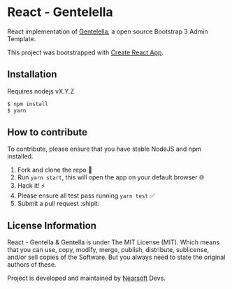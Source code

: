 # React - Gentelella

React implementation of [Gentelella](https://github.com/puikinsh/gentelella), a open source Bootstrap 3 Admin Template.

This project was bootstrapped with [Create React App](https://github.com/facebookincubator/create-react-app).

## Installation

Requires nodejs vX.Y.Z

```bash
$ npm install
$ yarn
```

## How to contribute

To contribute, please ensure that you have stable NodeJS and npm installed.

1. Fork and clone the repo :fork_and_knife:
1. Run `yarn start`, this will open the app on your default browser :globe_with_meridians:
1. Hack it! :zap:
1. Please ensure all test pass running `yarn test` :white_check_mark:
1. Submit a pull request :shipit:

## License Information

React - Gentella & Gentella is under The MIT License (MIT). Which means that you can use, copy, modify, merge, publish, distribute, sublicense, and/or sell copies of the Software. But you always need to state the original authors of these.

Project is developed and maintained by [Nearsoft](https://nearsoft.com/) Devs.
